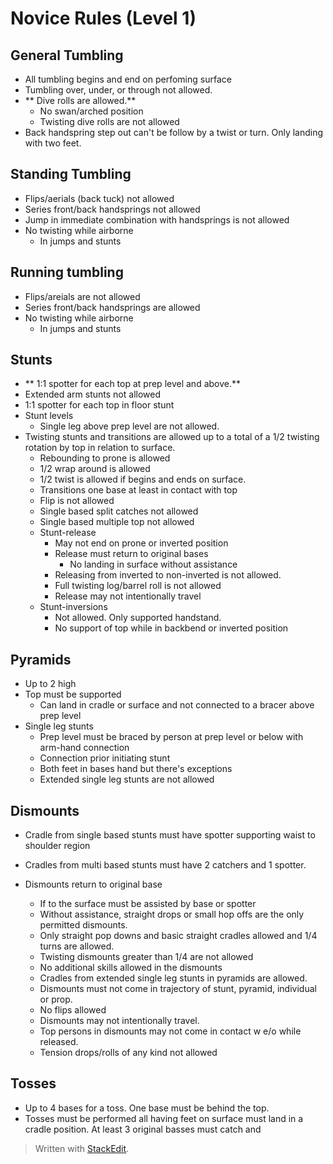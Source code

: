
# Novice Rules (Level 1)

## General Tumbling

- All tumbling begins and end on perfoming surface
- Tumbling over, under, or through not allowed.
- ** Dive rolls are allowed.**
	- No swan/arched position
	- Twisting dive rolls are not allowed
- Back handspring step out can't be follow by a twist or turn. Only landing with two feet.

## Standing Tumbling
- Flips/aerials (back tuck) not allowed
- Series front/back handsprings not allowed
- Jump in immediate combination with handsprings is not allowed
- No twisting while airborne 
	- In jumps and stunts
## Running tumbling
- Flips/areials are not allowed
- Series front/back handsprings are allowed
- No twisting while airborne 
	- In jumps and stunts

## Stunts
- ** 1:1 spotter for each top at prep level and above.**
- Extended arm stunts not allowed
- 1:1 spotter for each top in floor stunt
- Stunt levels
	- Single leg above prep level are not allowed.
- Twisting stunts and transitions are allowed up to a total of a 1/2 twisting rotation by top in relation to surface.
	- Rebounding to prone is allowed
	- 1/2 wrap around is allowed
	- 1/2 twist is allowed if begins and ends on surface.
	- Transitions one base at least in contact with top
	- Flip is not allowed
	- Single based split catches not allowed
	- Single based multiple top not allowed	
	- Stunt-release
		- May not end on prone or inverted position
		- Release must return to original bases
			- No landing in surface without assistance
		- Releasing from inverted to non-inverted is not allowed.
		- Full twisting log/barrel roll is not allowed
		- Release may not intentionally travel
	- Stunt-inversions
		- Not allowed. Only supported handstand.
		- No support of top while in backbend or inverted position

## Pyramids
- Up to 2 high
- Top must be supported
	- Can land in cradle or surface and not connected to a bracer above prep level
- Single leg stunts
	- Prep level must be braced by person at prep level or below with arm-hand connection
	- Connection prior initiating stunt
	- Both feet in bases hand but there's exceptions
	- Extended single leg stunts are not allowed

## Dismounts
- Cradle from single based stunts must have spotter supporting waist to shoulder region
- Cradles from multi based stunts must have 2 catchers and 1 spotter.

- Dismounts return to original base
	- If to the surface must be assisted by base or spotter
	- Without assistance, straight drops or small hop offs are the only permitted dismounts.
	- Only straight pop downs and basic straight cradles allowed and 1/4 turns are allowed.
	- Twisting dismounts greater than 1/4 are not allowed
	- No additional skills allowed in the dismounts
	- Cradles from extended single leg stunts in pyramids are allowed.
	- Dismounts must not come in trajectory of stunt, pyramid, individual or prop.
	- No flips allowed
	- Dismounts may not intentionally travel.
	- Top persons in dismounts may not come in contact w e/o while released.
	- Tension drops/rolls of any kind not allowed

## Tosses

- Up to 4 bases for a toss. One base must be behind the top.
- Tosses must be performed all having feet on surface must land in a cradle position. At least 3 original basses must catch and 

> Written with [StackEdit](https://stackedit.io/).
<!--stackedit_data:
eyJoaXN0b3J5IjpbLTMxMDcwODc4LDY1NDgzMDc1MSw3MTk4MT
UzOCwtMTE3ODc2MjA2OSw3MzA5OTgxMTZdfQ==
-->